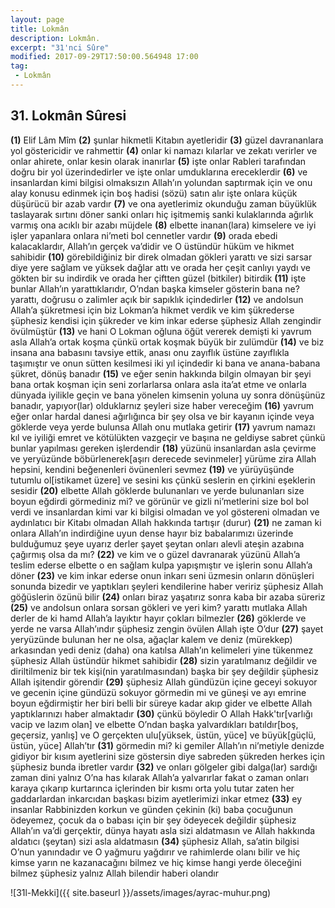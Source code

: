 ```yaml
---
layout: page
title: Lokmân
description: Lokmân.
excerpt: "31'nci Sûre"
modified: 2017-09-29T17:50:00.564948 17:00
tag: 
 - Lokmân
---
```


## 31. Lokmân Sûresi

**(1)** Elif Lâm Mîm
**(2)** şunlar hikmetli Kitabın ayetleridir
**(3)** güzel davrananlara yol göstericidir ve rahmettir
**(4)** onlar ki namazı kılarlar ve zekatı verirler ve onlar ahirete, onlar kesin olarak inanırlar
**(5)** işte onlar Rableri tarafından doğru bir yol üzerindedirler ve işte onlar umduklarına ereceklerdir
**(6)** ve insanlardan kimi bilgisi olmaksızın Allah’ın yolundan saptırmak için ve onu alay konusu edinmek için boş hadisi (sözü) satın alır işte onlara küçük düşürücü bir azab vardır 
**(7)** ve ona ayetlerimiz okunduğu zaman büyüklük taslayarak sırtını döner sanki onları hiç işitmemiş sanki kulaklarında ağırlık varmış ona acıklı bir azabı müjdele 
**(8)** elbette inanan(lara) kimselere ve iyi işler yapanlara onlara ni’meti bol cennetler vardır 
**(9)** orada ebedi kalacaklardır, Allah’ın gerçek va’didir ve O üstündür hüküm ve hikmet sahibidir
**(10)** görebildiğiniz bir direk olmadan gökleri yarattı ve sizi sarsar diye yere sağlam ve yüksek dağlar attı ve orada her çeşit canlıyı yaydı ve gökten bir su indirdik ve orada her çiftten güzel (bitkiler) bitirdik 
**(11)** işte bunlar Allah’ın yarattıklarıdır, O’ndan başka kimseler gösterin bana ne? yarattı, doğrusu o zalimler açık bir sapıklık içindedirler
**(12)** ve andolsun Allah’a şükretmesi için biz Lokman’a hikmet verdik ve kim şükrederse şüphesiz kendisi için şükreder ve kim inkar ederse şüphesiz Allah zengindir övülmüştür
**(13)** ve hani O Lokman oğluna öğüt vererek demişti ki yavrum asla Allah’a ortak koşma çünkü ortak koşmak büyük bir zulümdür
**(14)** ve biz insana ana babasını tavsiye ettik, anası onu zayıflık üstüne zayıflıkla taşımıştır ve onun sütten kesilmesi iki yıl içindedir ki bana ve anana-babana şükret, dönüş banadır
**(15)** ve eğer senin hakkında bilgin olmayan bir şeyi bana ortak koşman için seni zorlarlarsa onlara asla ita’at etme ve onlarla dünyada iyilikle geçin ve bana yönelen kimsenin yoluna uy sonra dönüşünüz banadır, yapıyor(lar) olduklarnız şeyleri size haber vereceğim 
**(16)** yavrum eğer onlar hardal danesi ağırlığınca bir şey olsa ve bir kayanın içinde veya göklerde veya yerde bulunsa Allah onu mutlaka getirir
**(17)** yavrum namazı kıl ve iyiliği emret ve kötülükten vazgeçir ve başına ne geldiyse sabret çünkü bunlar yapılması gereken işlerdendir
**(18)** yüzünü insanlardan asla çevirme ve yeryüzünde böbürlenerek[aşırı derecede sevinmeler] yürüme zira Allah hepsini, kendini beğenenleri övünenleri sevmez
**(19)** ve yürüyüşünde tutumlu ol[istikamet üzere] ve sesini kıs çünkü seslerin en çirkini eşeklerin sesidir 
**(20)** elbette Allah göklerde bulunanları ve yerde bulunanları size boyun eğdirdi görmediniz mi? ve görünür ve gizli ni’metlerini size bol bol verdi ve insanlardan kimi var ki bilgisi olmadan ve yol göstereni olmadan ve aydınlatıcı bir Kitabı olmadan Allah hakkında tartışır (durur) 
**(21)** ne zaman ki onlara Allah’ın indirdiğine uyun dense hayır biz babalarımızı üzerinde bulduğumuz şeye uyarız derler şayet şeytan onları alevli ateşin azabına çağırmış olsa da mı? 
**(22)** ve kim ve o güzel davranarak yüzünü Allah’a teslim ederse elbette o en sağlam kulpa yapışmıştır ve işlerin sonu Allah’a döner 
**(23)** ve kim inkar ederse onun inkarı seni üzmesin onların dönüşleri sonunda bizedir ve yaptıkları şeyleri kendilerine haber veririz şüphesiz Allah göğüslerin özünü bilir
**(24)** onları biraz yaşatırız sonra kaba bir azaba süreriz
**(25)** ve andolsun onlara sorsan gökleri ve yeri kim? yarattı mutlaka Allah derler de ki hamd Allah’a layıktır hayır çokları bilmezler
**(26)** göklerde ve yerde ne varsa Allah’ındır şüphesiz zengin övülen Allah işte O’dur
**(27)** şayet yeryüzünde bulunan her ne olsa, ağaçlar kalem ve deniz (mürekkep) arkasından yedi deniz (daha) ona katılsa Allah’ın kelimeleri yine tükenmez şüphesiz Allah üstündür hikmet sahibidir
**(28)** sizin yaratılmanız değildir ve diriltilmeniz bir tek kişi(nin yaratılmasından) başka bir şey değildir şüphesiz Allah işitendir görendir
**(29)** şüphesiz Allah gündüzün içine geceyi sokuyor ve gecenin içine gündüzü sokuyor görmedin mi ve güneşi ve ayı emrine boyun eğdirmiştir her biri belli bir süreye kadar akıp gider ve elbette Allah yaptıklarınızı haber almaktadır
**(30)** çünkü böyledir O Allah Hakk'tır[varlığı vacip ve lazım olan] ve elbette O’ndan başka yalvardıkları batıldır[boş, geçersiz, yanlış] ve O gerçekten ulu[yüksek, üstün, yüce] ve büyük[güçlü, üstün, yüce] Allah’tır
**(31)** görmedin mi? ki gemiler Allah’ın ni’metiyle denizde gidiyor bir kısım ayetlerini size göstersin diye sabreden şükreden herkes için şüphesiz bunda ibretler vardır 
**(32)** ve onları gölgeler gibi dalga(lar) sardığı zaman dini yalnız O’na has kılarak Allah’a yalvarırlar fakat o zaman onları karaya çıkarıp kurtarınca içlerinden bir kısmı orta yolu tutar zaten her gaddarlardan inkarcıdan başkası bizim ayetlerimizi inkar etmez
**(33)** ey insanlar Rabbinizden korkun ve günden çekinin (ki) baba çocuğunun ödeyemez, çocuk da o babası için bir şey ödeyecek değildir şüphesiz Allah’ın va’di gerçektir, dünya hayatı asla sizi aldatmasın ve Allah hakkında aldatıcı (şeytan) sizi asla aldatmasın
**(34)** şüphesiz Allah, sa’atin bilgisi O’nun yanındadır ve O yağmuru yağdırır ve rahimlerde olanı bilir ve hiç kimse yarın ne kazanacağını bilmez ve hiç kimse hangi yerde öleceğini bilmez şüphesiz yalnız Allah bilendir haberi olandır

![31l-Mekki]({{ site.baseurl }}/assets/images/ayrac-muhur.png)
